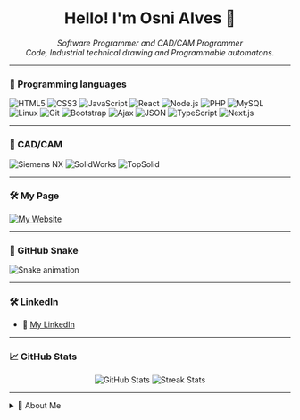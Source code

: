 <h1 align="center">Hello! I'm Osni Alves 👋</h1>

<p align="center">
  <i>Software Programmer and CAD/CAM Programmer</i><br>
  <i>Code, Industrial technical drawing and Programmable automatons.</i>
</p>

---

### 🚀 Programming languages

![HTML5](https://img.shields.io/badge/HTML5-E34F26?style=flat-square&logo=html5&logoColor=fff)
![CSS3](https://img.shields.io/badge/CSS3-1572B6?style=flat-square&logo=css3&logoColor=fff)
![JavaScript](https://img.shields.io/badge/JavaScript-F7DF1E?style=flat-square&logo=javascript&logoColor=000)
![React](https://img.shields.io/badge/React-20232A?style=flat-square&logo=react&logoColor=61DAFB)
![Node.js](https://img.shields.io/badge/Node.js-43853D?style=flat-square&logo=node.js&logoColor=white)
![PHP](https://img.shields.io/badge/PHP-777BB4?style=flat-square&logo=php&logoColor=white)
![MySQL](https://img.shields.io/badge/MySQL-005C84?style=flat-square&logo=mysql&logoColor=white)
![Linux](https://img.shields.io/badge/Linux-FCC624?style=flat-square&logo=linux&logoColor=black)
![Git](https://img.shields.io/badge/Git-F05032?style=flat-square&logo=git&logoColor=white)
![Bootstrap](https://img.shields.io/badge/Bootstrap-563D7C?style=flat-square&logo=bootstrap&logoColor=white)
![Ajax](https://img.shields.io/badge/AJAX-005A9C?style=flat-square&logo=ajax&logoColor=white)
![JSON](https://img.shields.io/badge/JSON-000000?style=flat-square&logo=json&logoColor=white)
![TypeScript](https://img.shields.io/badge/TypeScript-3178C6?style=flat-square&logo=typescript&logoColor=white)
![Next.js](https://img.shields.io/badge/Next.js-000000?style=flat-square&logo=nextdotjs&logoColor=white)

---

### 🚀 CAD/CAM

![Siemens NX](https://img.shields.io/badge/Siemens%20NX-0078D4?style=flat-square&logo=artstation&logoColor=white)
![SolidWorks](https://img.shields.io/badge/SolidWorks-E2231A?style=flat-square&logo=artstation&logoColor=white)
![TopSolid](https://img.shields.io/badge/TopSolid-FF6F00?style=flat-square&logo=artstation&logoColor=white)

---

### 🛠️ My Page

[![My Website](https://img.shields.io/badge/My%20Website-Visit-4285F4?style=flat-square&logo=googlechrome&logoColor=white)](https://oalvesj.github.io/)

---

### 🐍 GitHub Snake

![Snake animation](https://github.com/oalvesj/github-readme-snake.svg)

---

### 🛠️ LinkedIn

- 💼 [My LinkedIn](https://www.linkedin.com/in/osni-a-8429b01a6/)

---

### 📈 GitHub Stats

<p align="center">
  <img src="https://github-readme-stats.vercel.app/api?username=oalvesj&show_icons=true&theme=tokyonight" alt="GitHub Stats" />
  <img src="https://github-readme-streak-stats.herokuapp.com/?user=oalvesj&theme=tokyonight" alt="Streak Stats" />
</p>

---

<details>
  <summary>🎯 About Me</summary>
  <br>
  
👨‍💻 Passionate about solving real-world problems through technology<br>
🎓 Constantly learning and evolving<br>
💡 Seeking opportunities in web and software development<br>
🙌 I believe in the power of collaboration and open-source code<br>
</details>
